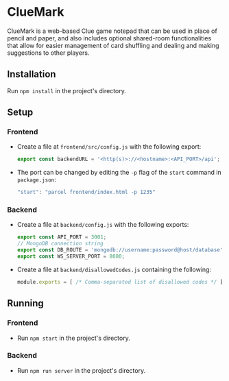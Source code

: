 # ClueMark
ClueMark is a web-based Clue game notepad that can be used in place of pencil and paper, and also includes optional shared-room functionalities that allow for easier management of card shuffling and dealing and making suggestions to other players.


## Installation
Run `npm install` in the project's directory.


## Setup

### Frontend
- Create a file at `frontend/src/config.js` with the following export:

	```js
	export const backendURL = '<http(s)>://<hostname>:<API_PORT>/api';
	```

- The port can be changed by editing the `-p` flag of the `start` command in `package.json`:

	```js
	"start": "parcel frontend/index.html -p 1235"
	```

### Backend
- Create a file at `backend/config.js` with the following exports:

	```js
	export const API_PORT = 3001;
	// MongoDB connection string
	export const DB_ROUTE = 'mongodb://username:password@host/database';
	export const WS_SERVER_PORT = 8080;
	```

- Create a file at `backend/disallowedCodes.js` containing the following:

	```js
	module.exports = [ /* Comma-separated list of disallowed codes */ ];
	```


## Running

### Frontend
- Run `npm start` in the project's directory.

### Backend
- Run `npm run server` in the project's directory.

